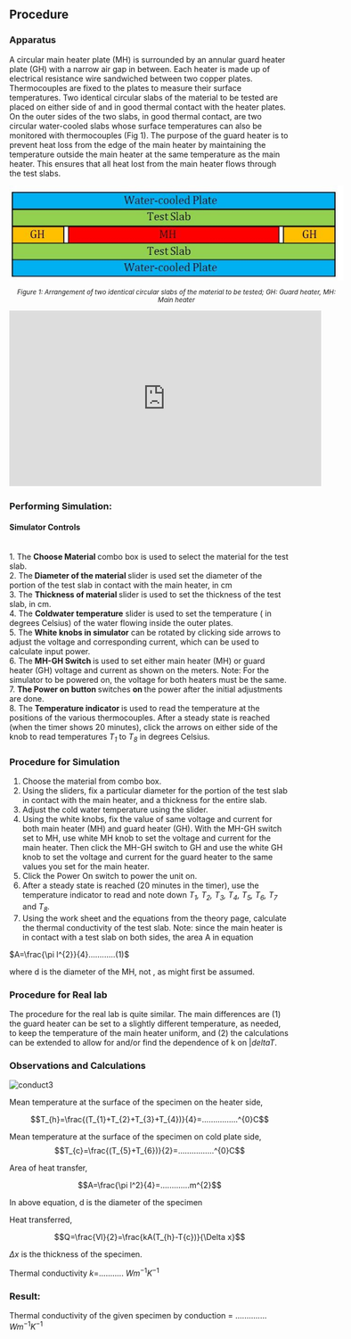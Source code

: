 ## Procedure

### Apparatus

A circular main heater plate (MH) is surrounded by an annular guard heater plate (GH) with a narrow air gap in between. Each heater is made up of electrical resistance wire sandwiched between two copper plates. Thermocouples are fixed to the plates to measure their surface temperatures.
Two identical circular slabs of the material to be tested are placed on either side of and in good thermal contact with the heater plates. On the outer sides of the two slabs, in good thermal contact, are two circular water-cooled slabs whose surface temperatures can also be monitored with thermocouples (Fig 1).
The purpose of the guard heater is to prevent heat loss from the edge of the main heater by maintaining the temperature outside the main heater at the same temperature as the main heater. This ensures that all heat lost from the main heater flows through the test slabs.

<div style="display: block; margin-left: auto; margin-right: auto; text-align: center; width: fit-content;">
  <img src="./images/figure1.jpg" alt="Figure 1" style="max-width: 600px; height: auto;">
  <p style="text-align: center; font-size: smaller; font-style: italic;">Figure 1: Arrangement of two identical circular slabs of the material to be tested; GH: Guard heater, MH: Main heater</p>
</div>


<iframe width="560" height="315" src="https://www.youtube.com/embed/mR2lxfyk6sk" frameborder="0" allow="autoplay; encrypted-media" allowfullscreen></iframe>


### Performing Simulation:
 
#### Simulator Controls
<p><br>
1.	The <strong>Choose Material </strong>combo box is used to select the material for the test slab.<br>
2.	The<strong> Diameter of the material </strong>slider is used set the diameter of the portion of the test slab in contact with the main heater, in cm<br>
3.	The <strong>Thickness of material </strong>slider is used to set the thickness of the test slab, in cm.<br>
4.	The <strong>Coldwater temperature</strong> slider is used to set the temperature ( in degrees Celsius) of the water flowing inside the outer plates.  <br>
5.	The <strong>White knobs in simulator</strong> can be rotated by clicking side arrows to adjust the voltage and corresponding current, which can be used to calculate input power.<br>
6.	The <strong>MH-GH Switch </strong>is used to set either main heater (MH) or guard heater (GH) voltage and current as shown on the meters. Note: For the simulator to be powered on, the voltage for both heaters must be the same. <br>
7.	<strong>The Power on button </strong>switches <strong>on </strong>the power after the initial adjustments are done.<br>
8.	The <strong>Temperature indicator </strong>is used to read the temperature at the positions of the various thermocouples. After a steady state is reached (when the timer shows 20 minutes), click the arrows on either side of the knob to read temperatures<em>  T</em><sub><em>1</em></sub> to <em>T</em><sub><em>8</em></sub>  in degrees Celsius.</p>

### Procedure for Simulation

1. Choose the material from combo box.<br>
2.	Using the sliders, fix a particular diameter for the portion of the test slab in contact with the main heater, and a thickness for the entire slab.<br>
3.	Adjust the cold water temperature using the slider.<br>
4.	Using the white knobs, fix the value of same voltage and current for both main heater (MH) and guard heater (GH). With  the MH-GH switch set to MH, use white MH knob to set the voltage and current for the main heater. Then click the MH-GH switch to GH and use the white GH knob to set the voltage and current for the guard heater to the same values you set for the main heater.<br>
5.	Click the Power On switch to power the unit on.<br>
6.	After  a steady state is reached (20 minutes in the timer), use the temperature indicator to read and note down <em>T<sub>1</sub>,  T<sub>2</sub>, T<sub>3</sub>, T<sub>4</sub>, T<sub>5</sub>, T<sub>6</sub>, T<sub>7</sub> </em>and <em>T<sub>8</sub>.</em>
7. Using the work sheet and the equations from the theory page, calculate the thermal conductivity of the test slab. Note: since the main heater is in contact with a test slab on both sides, the area A in equation

$A=\frac{\pi l^{2}}{4}............(1)$


where d is the diameter of the MH, not , as might first be assumed.

### Procedure for Real lab

The procedure for the real lab is quite similar. The main differences are (1) the guard heater can be set to a slightly different temperature, as needed, to keep the temperature of the main heater uniform, and (2) the calculations can be extended to allow for and/or find the dependence of k on $|delta T$.

###  Observations and Calculations

![conduct3](https://github.com/user-attachments/assets/c2cef23b-29f6-4dc3-99ce-4a94c8d53538)

Mean temperature at the surface of the specimen on the heater side,

$$T_{h}=\frac{(T_{1}+T_{2}+T_{3}+T_{4})}{4}=................^{0}C$$

Mean temperature at the surface of the specimen on cold plate side,
$$T_{c}=\frac{(T_{5}+T_{6})}{2}=................^{0}C$$

Area of heat transfer,

$$A=\frac{\pi l^2}{4}=.............m^{2}$$

In above equation, d is the diameter of the specimen

Heat transferred,    

$$Q=\frac{Vl}{2}=\frac{kA(T_{h}-T{c})}{\Delta x}$$

$\Delta x$ is the thickness of the specimen. 

Thermal conductivity    $k=$........... $Wm^{-1}K^{-1}$
### Result:
 
Thermal conductivity of the given specimen by conduction = ..............     $Wm^{-1}K^{-1}$



